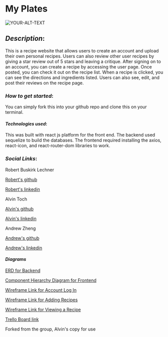# **My Plates**
<picture>
 <source media="(prefers-color-scheme: dark)" srcset="https://media.tenor.com/I7GuZXfrYmkAAAAi/peach-goma.gif">
 <source media="(prefers-color-scheme: light)" srcset="https://media.tenor.com/I7GuZXfrYmkAAAAi/peach-goma.gif">
 <img alt="YOUR-ALT-TEXT" src="https://media.tenor.com/I7GuZXfrYmkAAAAi/peach-goma.gif">
</picture>

## *Description*:
This is a recipe website that allows users to create an account and upload their own personal recipes. Users can also review other user recipes by giving a star review out of 5 stars and leaving a critique. After signing on to an account, you can create a recipe by accessing the user page. Once posted, you can check it out on the recipe list. When a recipe is clicked, you can see the directions and ingredients listed. Users can also see, edit, and post their reviews on the recipe page. 


### *How to get started*:
You can simply fork this into your github repo and clone this on your terminal. 



#### *Technologies used*: 
This was built with react js platform for the front end. The backend used sequelize to build the databases. The frontend required installing the axios, react-icon, and react-router-dom  libraries to work. 

### *Social Links*:
Robert Buskirk Lechner

[Robert's github](http://github.com/robert-bl)

[Robert's linkedin](https://www.linkedin.com/in/robert-buskirk-lechner/)

Alvin Toch 

[Alvin's github](https://github.com/Anasterisk)

[Alvin's linkedin](https://www.linkedin.com/in/alvin-toch/)

Andrew Zheng 

[Andrew's github](https://github.com/Azheng100)

[Andrew's linkedin](https://www.linkedin.com/in/andrewzheng7/)


#### *Diagrams*


[ERD for Backend](https://viewer.diagrams.net/?tags=%7B%7D&highlight=0000ff&edit=_blank&layers=1&nav=1&title=RecipeShare%20ERD#R7V1dj9o4FP01PLbCyYQhjwWmu6OdViPaatt9WbnEA9aGOHJMgf76tYnNl8dDmIEkyo00GiUXxyS%2Bx%2Fck516Tjj%2Bcr%2F7gOJ19YhGJO143WnX8UcfzwhDJ%2F8qwzg1BL8wNU06j3IR2hi%2F0N9HGrrYuaESyg4aCsVjQ9NA4YUlCJuLAhjlny8NmTyw%2B%2FNYUT4ll%2BDLBsW39m0Zillv7QXdn%2F5PQ6cx8M%2BrqT%2BbYNNaGbIYjttwz%2BXcdf8gZE%2FnWfDUksRo7My75cR8dn25PjJNEFDlg%2Bs%2FPbw%2Fvov%2FSz%2BP75Ou7x9j3%2B%2B9ue3k3v3C80Ff8LSNcn7FYm2GQJ5%2BqTYF%2FKtMgE5gL7S2%2FKw1y%2FAWmiTzUH6HNfhzjNKOb5rllRuPoAa%2FZQpiOzN7gia5INM6dpdpKvz3IztSu6vxJdv5Fn4z6GMd0msjtibx09Y0DTjJ5Lg84E7qFvirCBVk5xwttvSDRS9icCL6WTfQBN9pvGrg9vbvcoQD1tW22jwADDayRN932vHOO3ND%2BOcdXt5avXvbTWMFtMGOc%2FlbeifVo7vtus7%2Bk8xgnEsc4OjIN2GbebnxA43jIYqYcnLCEWD5WjSLO0q%2BYT4nQhpTRRGwGIhjIPzk0w%2B77oBPIcx3KfbTbl3%2BqORdDlmSCSyypPoh06ZIotw4ES3WnMXky%2FXM98Gr7JxOCzc8BwAtTwoaFxoFfEAf%2B1WDQt2Dw%2BJcTCPJyBcXxWMZGnEzj3G2bUIl3bnvGt8%2BO9naEj4f%2BeIIyOfBP8SbazWgUkeRtHrl93iN7Lrg90wO6s92wnN0bjmXoSbCQc2SRRJnl1u15vsHToeVp2b5aT5vQm7cdZCme0GT6kB%2FZO4JCUBoUVoeO25%2Bc6KLQKNRdCdgwIaclgxNk0L0mGRS9KbgaGfSRBYNFprA3JxUHChJR09%2FlGaHffd4tTWeEvme5W06PulNCOb6HRwF%2BSwHVU0BYOQXcWDBIcZYtGa%2F6XvG6FOADpYCgpQCX7%2BFRgC3ftRRQOgUgr3IOOEMabELsd%2Fij8bHflv6ABX6H4%2BEFflsalGdMU%2FdTP6DMjW8couPzTcHwvG148fhsHhJanr5q6iafFfVN3YS2Wtfw1E0IVKgLbaEOeurGBQVw3B22ul0ZD20nyKDy1E1o63YfqyaDqz61hUAVu9BW7FSO7t%2F6E0I5%2FodHAK1qVwMCqDxxE9qi3eeG5%2B1DoMJdaAt34JI2Lt%2FDC%2F%2B2dteG%2F9LDf%2FVJm%2B1SgT0gjEg24TQVjSYBh2OaTgKoa8t%2F8FjA4XxwLIC6tkTY0kD5NBBUTwO2HjiiXKKXyqFrMhHoKQCRCWztDxwTOL0PkApshbClgvKpoF89FdjK4COdiAVvtCqk8Q%2BRB56p2%2FM%2Fqj9gVOAAAEAqOKPEr6WCa1HB9ucnKqSCM1TCRnBAHygHGKjVx9GlR3%2BH6%2BFFf2QrhPfJlMuZp4bQ636I5BykLHmZEjogqnwDk8CtTZUvQq2kV4y831bmq6dJfet8EbIlvYYX%2BmrsQ%2BRvW8urf2XXdUt9nWAAyOittFfG89wpSqi82hchW9prdrmvhj5ERrBVPb5ZnAeu5NeJAYBE0Ap7dSCCyqt%2BEbKFPTyXuGt0zZeGP0AyMGWGoFP9Lu%2FDowHPVvhaGiifBmpQ%2FWscv68bJNOmrwBBLlW3%2BURga4LwiOCEpg%2BJCGzZsCWCCoig%2Bvpf7wyJsBEMcAOVAc5Y99vQ8O9wPcDw377Moxbhv%2FqaX692P%2Bp35fAP9G0eyKtdRV%2Fp4b99e4ceCfOdbfivNPzXoM7XP0MQbEL4z0cSYPj3bb0PWPh3uR5e%2BL8p8CRIoikxJVpyYKlYj0mMVfXv3e6TvJArj%2F%2FIUwwh5rGeuCSJPqg3YMrdu7HEx1f2CSdrhQF1YcTwA1lR8d0cIrd%2FKPv7QO%2BNVnvNRoZA5Pnw9ff9nR%2F7O7uDNnvmqPwS1XU5gaNNGVvwCXlhBE2MFoagnA1P%2F9jE9nc4Dl7jaIx8M%2Bi%2FDk%2F5Beg9Kpbcgdo3Z2pqU2%2BP4JZfqj5qBzWro5ujjrzjjvKhsDq6HGYLPLFCxuxJKDpvRsrCYoAOIYSC4HVY7HmHHfVKhmJg3z2PyS9Klk5CBbQuwjvysl9U4d4aL3%2BTG7RZ72KPO29cGBE47rBqszAisG%2BCm74wIoCa8A7shHf961%2BvvDDCBQZ4j0BBm%2F8uRQE7QQnVL4wI7PR3wxdGBFAT4IEte0BdGOHCAEAiaDPhdSCC6hdGBHYivOlEADUVHtip8M0rMe5H0GigzYjrkTA3oi0NVEoDNVgY0bPFwjEWcho2mgt6UPPiPVsSlMOKq14OWTYTuPwPkAna9%2BPVggmqXxnRszXCIZvPScPXSveAvigP9WwpEN4SOZf3ARJBAWWoaC3J%2FPJlJO%2B9oHNGJcl%2BbYwM%2FzM2ZQmO9%2Bti8ou7TH2UVlpPF6W4WKCyAil0hLSiRSneUVFK6QVSvQILOS4C1%2B7r4FpftG7fhVN%2FuG4DoUFZ95U1VJ4hO4P7ixVRyV3OmNhvznE6%2B8Qiolr8Dw%3D%3D)

[Component Hierarchy Diagram for Frontend](https://viewer.diagrams.net/?tags=%7B%7D&highlight=0000ff&edit=_blank&layers=1&nav=1&title=RecipeShare%20Components#R5Vpdc6MgFP01edyOgrrxsU3abWeSttM8NHlkI6t0jDhIErO%2FfrHid%2FO1zYi2Lxk43Ity7oFLwAEcreJfDIXelDrYHwDNiQdwPADAtnXxmwC7FDAtOwVcRpwU0gtgRv5iCWoSXRMHRxVDTqnPSVgFlzQI8JJXMMQY3VbN%2FlC%2F%2BtQQubgBzJbIb6KvxOFeig5NrcDvMXG97Mm6JltWKDOWQOQhh25LELwdwBGjlKelVTzCfsJdxkvqd7enNX8xhgN%2BisNi9vT8Rvl8zma%2Fp0%2BP6wd7GvzQZTQivstGjB1BgKxSxj3q0gD5twV6w%2Bg6cHDSrSZqhc2E0lCAugDfMOc7GU205lRAHl%2F5shXHhM%2Ble1JeJOUrU9bGcalpvMsqAWe7eWGYVBfltsLtvZb5peNLBrWXNwlFdM2W%2BBBZUn%2BIuZgfsivCK6YFpissXkg4MuwjTjbVF0FSoG5uV8RQFGQYzwhpPhwlIdXPCKmC0ACVkYGwL5Hp0WSDusqQyn43yF%2FLJ12H4dVb1Ah0NYxbj3A8C9E7A1uROKshk51ixnF8mMjmuKUDNGTakXk3y0LbUhKTkFfKX5nX5VcloDTR5HpflFo6q31wqvaV5pmG9O8xcjBTLn3DrEp%2FqFj6sEHUI9rcoO4RpVuKmTIaTL1gl0S8A6IyQZUrqCnmymxwNSNu8BB0jqmcAlVMWR%2BoaklCLLCJEJc6wrpC0M%2F9BD1TlQTFNYK6QtiwQdgEBQ4JXOVU6aBjS7q9X1tjEoU%2B2nWOM%2BXy0tXulfu0U86OCY9ulYcfS%2BDkrfK76zVjiV5zg5CSgEelnp8ToLRwDWuzsX5Ed8zeOGyfz%2B6P7UUhfeNCivnQP6FOox%2FqvLjKPqueo%2BFurCipqqVXEde2ZQhakZX5TWV1wuJl9XHxyq5w9tnXN3V6GyKz%2BiGyPmVW%2ByuKs55ZW1EnUHo%2F8H9npBV1FmLtkD7NTujzyE7OqP9vO9MeWG3oU%2B3O74vq0%2FgO%2BoSgBX1CrS%2F6vKDO7BNlBpRsIut5FFrn5V3YxrqWTdXSIdUUEfUn6fUtsuqLLNA8SX9lggQBveANwVvljNWP8qDqa2%2FY%2FEDgjtJOXGhZbYlLVIuv3NI5W3wqCG%2F%2FAQ%3D%3D)


[Wireframe Link for Account Log In](https://wireframe.cc/HQFnSM)

[Wireframe Link for Adding Recipes](https://wireframe.cc/DOSu9o)

[Wireframe Link for Viewing a Recipe](https://wireframe.cc/MtaAJT)




[Trello Board link](https://trello.com/b/b6viDuYE/project-3-general-assembly)




Forked from the group, Alvin's copy for use
